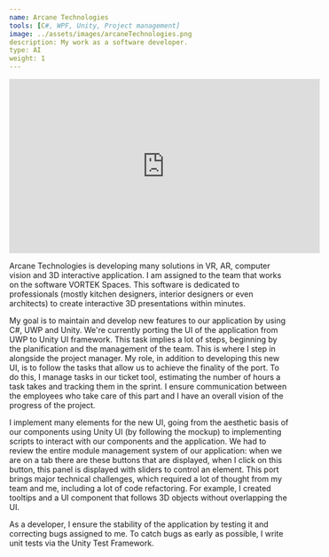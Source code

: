 ```yaml
---
name: Arcane Technologies
tools: [C#, WPF, Unity, Project management]
image: ../assets/images/arcaneTechnologies.png
description: My work as a software developer.
type: AI
weight: 1
---
```


<iframe width="560" height="315" src="https://www.youtube.com/embed/Y7KKWfw8l84?si=2XM1vVXEV9S1WhDG" title="Arcane Technologies presentation" frameborder="0" allow="accelerometer; autoplay; clipboard-write; encrypted-media; gyroscope; picture-in-picture" allowfullscreen></iframe> <br>

Arcane Technologies is developing many solutions in VR, AR, computer vision and 3D interactive application. I am assigned to the team that works on the software
VORTEK Spaces. This software is dedicated to professionals (mostly kitchen designers, interior designers or even architects) to create interactive 3D presentations within minutes.

My goal is to maintain and develop new features to our application by using C#, UWP and Unity. 
We're currently porting the UI of the application from UWP to Unity UI framework. This task implies a lot of steps, beginning by the planification and the management of the team. This is where I step in alongside the project manager. My role, in addition to developing this new UI, is to follow the tasks that allow us to achieve the finality of the port. To do this, I manage tasks in our ticket tool, estimating the number of hours a task takes and tracking them in the sprint. I ensure communication between the employees who take care of this part and I have an overall vision of the progress of the project.

I implement many elements for the new UI, going from the aesthetic basis of our components using Unity UI (by following the mockup) to implementing scripts to interact with our components and the application. We had to review the entire module management system of our application: when we are on a tab there are these buttons that are displayed, when I click on this button, this panel is displayed with sliders to control an element.
This port brings major technical challenges, which required a lot of thought from my team and me, including a lot of code refactoring.
For example, I created tooltips and a UI component that follows 3D objects without overlapping the UI.

As a developer, I ensure the stability of the application by testing it and correcting bugs assigned to me. To catch bugs as early as possible, I write unit tests via the Unity Test Framework.